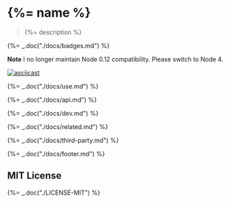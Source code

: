 # {%= name %}

> {%= description %}

{%= _.doc("./docs/badges.md") %}

**Note** I no longer maintain Node 0.12 compatibility. Please switch to
Node 4.

[![asciicast](https://asciinema.org/a/21645.png)](https://asciinema.org/a/21645)

{%= _.doc("./docs/use.md") %}

{%= _.doc("./docs/api.md") %}

{%= _.doc("./docs/dev.md") %}

{%= _.doc("./docs/related.md") %}

{%= _.doc("./docs/third-party.md") %}

{%= _.doc("./docs/footer.md") %}

## MIT License

{%= _.doc("./LICENSE-MIT") %}
